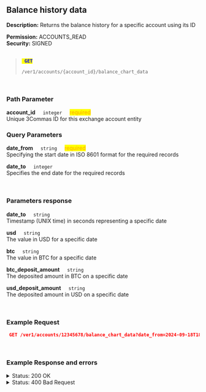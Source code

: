 ## Balance history data<br>

**Description:** Returns the balance history for a specific account using its ID<br>

**Permission:**  ACCOUNTS_READ<br>
**Security:** SIGNED<br>
<br>
<blockquote>

<code><mark style="color:blue"><strong> GET </strong></mark></code>

<code>/ver1/accounts/{account_id}/balance_chart_data</code>

</blockquote>

<br>

### Path Parameter<br>
<p>
   <strong>account_id</strong>&nbsp;&nbsp;&nbsp;&nbsp;&nbsp;<code>integer</code>&nbsp;&nbsp;&nbsp;&nbsp;&nbsp;<mark style="color:orange">required</mark><br>
   Unique 3Commas ID for this exchange account entity
</p>


### Query Parameters<br>
<p>
   <strong>date_from</strong>&nbsp;&nbsp;&nbsp;&nbsp;&nbsp;<code>string</code>&nbsp;&nbsp;&nbsp;&nbsp;&nbsp;<mark style="color:orange">required</mark><br>
   Specifying the start date in ISO 8601 format for the required records 
</p>
<p>
   <strong>date_to</strong>&nbsp;&nbsp;&nbsp;&nbsp;&nbsp;<code>integer</code><br>
   Specifies the end date for the required records
</p>
<br>

### Parameters response<br>
<p>
   <strong>date_to</strong>&nbsp;&nbsp;&nbsp;&nbsp;&nbsp;<code>string</code><br>
   Timestamp (UNIX time) in seconds representing a specific date
</p>
<p>
   <strong>usd</strong>&nbsp;&nbsp;&nbsp;&nbsp;&nbsp;<code>string</code><br>
   The value in USD for a specific date
</p>
<p>
   <strong>btc</strong>&nbsp;&nbsp;&nbsp;&nbsp;&nbsp;<code>string</code><br>
   The value in BTC for a specific date
</p>
<p>
   <strong>btc_deposit_amount</strong>&nbsp;&nbsp;&nbsp;&nbsp;&nbsp;<code>string</code><br>
   The deposited amount in BTC on a specific date
</p>
<p>
   <strong>usd_deposit_amount</strong>&nbsp;&nbsp;&nbsp;&nbsp;&nbsp;<code>string</code><br>
   The deposited amount in USD on a specific date
</p>
<br>

### Example Request<br>

```json
 GET /ver1/accounts/12345678/balance_chart_data?date_from=2024-09-18T18:58:55.469Z
```
<br>

###  Example Response and errors<br>

<details>
<summary>Status: 200 OK</summary><br>

```json
[
    {
        "date": 1726617600,
        "usd": 28.59,
        "btc": 0.000475,
        "btc_deposit_amount": 0.0,
        "usd_deposit_amount": 0.0
    },
    ...
    {
        "date": 1727873800,
        "usd": 29.31,
        "btc": 0.000481,
        "btc_deposit_amount": 0.0,
        "usd_deposit_amount": 0.0
    }
]
```
</details>
<details>
<summary>Status: 400 Bad Request</summary><br>

```json
{
    "error": "record_invalid",
    "error_description": "Invalid parameters",
    "error_attributes": {
        "date_from": [
            "is invalid"
        ]
    }
}
```
</details>